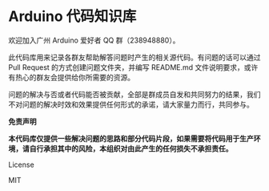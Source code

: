 # Arduino 代码知识库

欢迎加入广州 Arduino 爱好者 QQ 群（238948880）。

此代码库用来记录各群友帮助解答问题时产生的相关源代码。有问题的话可以通过 Pull Request 的方式创建问题文件夹，并编写 README.md 文件说明要求，或许有热心的群友会提供给你所需要的资源。

问题的解决与否或者代码能否被贡献，全部是群成员自发和共同努力的结果，我们不对问题的解决时效和效果提供任何形式的承诺，请大家量力而行，共同参与。

**免责声明**

**本代码库仅提供一些解决问题的思路和部分代码片段，如果需要将代码用于生产环境，请自行承担其中的风险，本组织对由此产生的任何损失不承担责任。**

License

MIT
